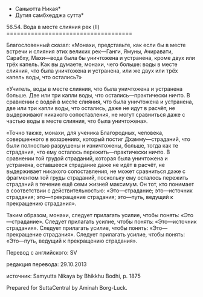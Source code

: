 * Саньютта Никая*
* Дутия самбхедджа сутта*

56\.54\. Вода в месте слияния рек \(II\)
\=\=\=\=\=\=\=\=\=\=\=\=\=\=\=\=\=\=\=\=\=\=\=\=\=\=\=\=\=\=\=\=\=\=\=\=

Благословенный сказал: «Монахи, представьте, как если бы в месте встречи и слияния этих великих рек—Ганги, Ямуны, Ачиравати, Сарабху, Махи—вода была бы уничтожена и устранена, кроме двух или трёх капель\. Как вы думаете, монахи, чего больше: воды в месте слияния, что была уничтожена и устранена, или же двух или трёх капель воды, что остались?»

«Учитель, воды в месте слияния, что была уничтожена и устранена больше\. Две или три капли воды, что остались—практически ничто\. В сравнении с водой в месте слияния, что была уничтожена и устранена, две или три капли воды, что остались, даже не идут в расчёт, не выдерживают никакого сопоставления, не могут сравниться даже с частью воды в месте слияния, что была уничтожена»\.

«Точно также, монахи, для ученика Благородных, человека, совершенного в воззрениях, который постиг Дхамму—страданий, что были полностью разрушены и изничтожены, больше, тогда как те страдания, что ему осталось пережить—практически ничто\. В сравнении той грудой страданий, которая была уничтожена и устранена, оставшееся страдание даже не идёт в расчёт, не выдерживает никакого сопоставления, не может сравниться даже с фрагментом той груды страданий, поскольку ему осталось пережить страданий в течение ещё семи жизней максимум\. Он тот, кто понимает в соответствии с действительностью: «Это—страдание; это—источник страдания; это—прекращение страдания; это—путь, ведущий к прекращению страдания»\.

Таким образом, монахи, следует прилагать усилие, чтобы понять: «Это—страдание»\. Следует прилагать усилие, чтобы понять: «Это—источник страдания»\. Следует прилагать усилие, чтобы понять: «Это—прекращение страдания»\. Следует прилагать усилие, чтобы понять: «Это—путь, ведущий к прекращению страдания»\.

Перевод с английского: SV

редакция перевода: 29\.10\.2013

источник: Samyutta Nikaya by Bhikkhu Bodhi, p\. 1875

Prepared for SuttaCentral by Aminah Borg\-Luck\.